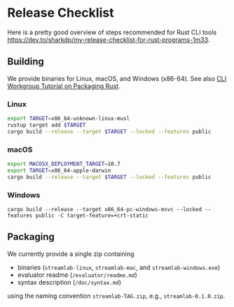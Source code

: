 # Release Checklist

Here is a pretty good overview of steps recommended for Rust CLI tools https://dev.to/sharkdp/my-release-checklist-for-rust-programs-1m33.

## Building

We provide binaries for Linux, macOS, and Windows (x86-64).
See also [CLI Workgroup Tutorial on Packaging Rust](https://rust-lang-nursery.github.io/cli-wg/tutorial/packaging.html).

### Linux

```bash
export TARGET=x86_64-unknown-linux-musl
rustup target add $TARGET
cargo build --release --target $TARGET --locked --features public
```

### macOS

```bash
export MACOSX_DEPLOYMENT_TARGET=10.7
export TARGET=x86_64-apple-darwin
cargo build --release --target $TARGET --locked --features public
```

### Windows

```
cargo build --release --target x86_64-pc-windows-msvc --locked --features public -C target-feature=+crt-static
```

## Packaging

We currently provide a single zip containing

* binaries (`streamlab-linux`, `streamlab-mac`, and `streamlab-windows.exe`)
* evaluator readme (`/evaluator/readme.md`)
* syntax description (`/doc/syntax.md`)

using the naming convention `streamlab-TAG.zip`, e.g., `streamlab-0.1.0.zip`.
